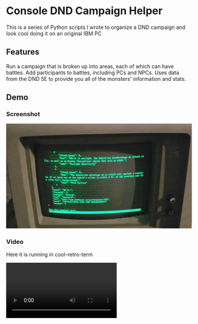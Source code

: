 # Console DND Campaign Helper

This is a series of Python scripts I wrote to organize a DND campaign and look cool doing it on an original IBM PC

## Features

Run a campaign that is broken up into areas, each of which can have battles. Add participants to battles, including PCs and NPCs. Uses data from the DND 5E to provide you all of the monsters' information and stats.

## Demo

### Screenshot

![](img/screenshot.jpg)

### Video

Here it is running in cool-retro-term

![](img/demo.webm)

